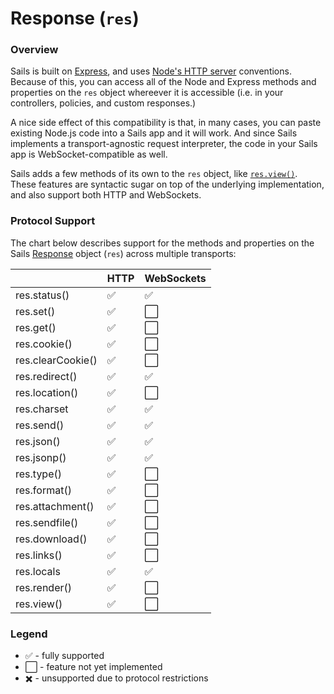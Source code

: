 # Response (`res`)


### Overview

Sails is built on [Express](https://github.com/expressjs/), and uses [Node's HTTP server](http://nodejs.org/api/http.html#http_http_createserver_requestlistener) conventions.  Because of this, you can access all of the Node and Express methods and properties on the `res` object whereever it is accessible (i.e. in your controllers, policies, and custom responses.)

A nice side effect of this compatibility is that, in many cases, you can paste existing Node.js code into a Sails app and it will work.  And since Sails implements a transport-agnostic request interpreter, the code in your Sails app is WebSocket-compatible as well.

Sails adds a few methods of its own to the `res` object, like [`res.view()`](http://sailsjs.org/documentation/reference/res/res.view.html).  These features are syntactic sugar on top of the underlying implementation, and also support both HTTP and WebSockets.


### Protocol Support

The chart below describes support for the methods and properties on the Sails [Response](http://sailsjs.org/documentation/reference/res) object (`res`) across multiple transports:


|                |  HTTP   | WebSockets |
|----------------|---------|------------|
| res.status() | :white_check_mark: | :white_check_mark: |
| res.set()    | :white_check_mark: | :white_large_square: |
| res.get()    | :white_check_mark: | :white_large_square: |
| res.cookie() | :white_check_mark: | :white_large_square: |
| res.clearCookie() | :white_check_mark: | :white_large_square: |
| res.redirect() | :white_check_mark: | :white_check_mark: |
| res.location() | :white_check_mark: | :white_large_square: |
| res.charset  | :white_check_mark: | :white_check_mark: |
| res.send()   | :white_check_mark: | :white_check_mark: |
| res.json()   | :white_check_mark: | :white_check_mark: |
| res.jsonp()  | :white_check_mark: | :white_check_mark: |
| res.type()   | :white_check_mark: | :white_large_square: |
| res.format() | :white_check_mark: | :white_large_square: |
| res.attachment() | :white_check_mark: | :white_large_square: |
| res.sendfile() | :white_check_mark: | :white_large_square: |
| res.download() | :white_check_mark: | :white_large_square: |
| res.links()  | :white_check_mark: | :white_large_square: |
| res.locals    | :white_check_mark: | :white_check_mark: |
| res.render() | :white_check_mark: | :white_large_square: |
| res.view()   | :white_check_mark: | :white_large_square: |


### Legend

  - :white_check_mark: - fully supported
  - :white_large_square: - feature not yet implemented
  - :heavy_multiplication_x: - unsupported due to protocol restrictions



<docmeta name="displayName" value="Response (`res`)">
<docmeta name="stabilityIndex" value="3">
